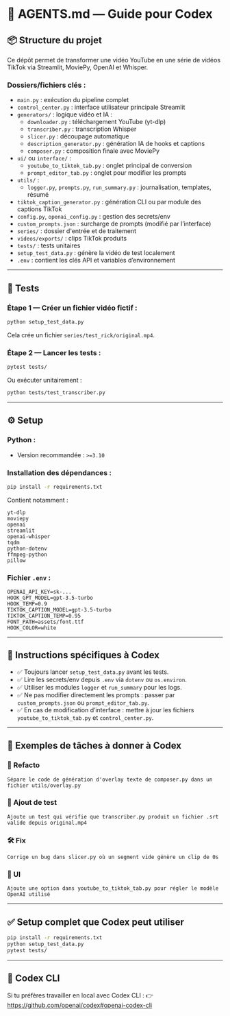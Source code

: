 # 🤖 AGENTS.md — Guide pour Codex

## 📦 Structure du projet

Ce dépôt permet de transformer une vidéo YouTube en une série de vidéos TikTok via Streamlit, MoviePy, OpenAI et Whisper.

### Dossiers/fichiers clés :
- `main.py` : exécution du pipeline complet
- `control_center.py` : interface utilisateur principale Streamlit
- `generators/` : logique vidéo et IA :
  - `downloader.py` : téléchargement YouTube (yt-dlp)
  - `transcriber.py` : transcription Whisper
  - `slicer.py` : découpage automatique
  - `description_generator.py` : génération IA de hooks et captions
  - `composer.py` : composition finale avec MoviePy
- `ui/` ou `interface/` :
  - `youtube_to_tiktok_tab.py` : onglet principal de conversion
  - `prompt_editor_tab.py` : onglet pour modifier les prompts
- `utils/` :
  - `logger.py`, `prompts.py`, `run_summary.py` : journalisation, templates, résumé
- `tiktok_caption_generator.py` : génération CLI ou par module des captions TikTok
- `config.py`, `openai_config.py` : gestion des secrets/env
- `custom_prompts.json` : surcharge de prompts (modifié par l’interface)
- `series/` : dossier d'entrée et de traitement
- `videos/exports/` : clips TikTok produits
- `tests/` : tests unitaires
- `setup_test_data.py` : génère la vidéo de test localement
- `.env` : contient les clés API et variables d’environnement

---

## 🧪 Tests

### Étape 1 — Créer un fichier vidéo fictif :

```bash
python setup_test_data.py
```

Cela crée un fichier `series/test_rick/original.mp4`.

### Étape 2 — Lancer les tests :

```bash
pytest tests/
```

Ou exécuter unitairement :

```bash
python tests/test_transcriber.py
```

---

## ⚙️ Setup

### Python :
- Version recommandée : `>=3.10`

### Installation des dépendances :

```bash
pip install -r requirements.txt
```

Contient notamment :
```
yt-dlp
moviepy
openai
streamlit
openai-whisper
tqdm
python-dotenv
ffmpeg-python
pillow
```

### Fichier `.env` :

```
OPENAI_API_KEY=sk-...
HOOK_GPT_MODEL=gpt-3.5-turbo
HOOK_TEMP=0.9
TIKTOK_CAPTION_MODEL=gpt-3.5-turbo
TIKTOK_CAPTION_TEMP=0.95
FONT_PATH=assets/font.ttf
HOOK_COLOR=white
```

---

## 📜 Instructions spécifiques à Codex

- ✅ Toujours lancer `setup_test_data.py` avant les tests.
- ✅ Lire les secrets/env depuis `.env` via `dotenv` ou `os.environ`.
- ✅ Utiliser les modules `logger` et `run_summary` pour les logs.
- ✅ Ne pas modifier directement les prompts : passer par `custom_prompts.json` ou `prompt_editor_tab.py`.
- ✅ En cas de modification d’interface : mettre à jour les fichiers `youtube_to_tiktok_tab.py` et `control_center.py`.

---

## 🧠 Exemples de tâches à donner à Codex

### 📌 Refacto

```text
Sépare le code de génération d'overlay texte de composer.py dans un fichier utils/overlay.py
```

### 🧪 Ajout de test

```text
Ajoute un test qui vérifie que transcriber.py produit un fichier .srt valide depuis original.mp4
```

### 🛠️ Fix

```text
Corrige un bug dans slicer.py où un segment vide génère un clip de 0s
```

### 🎨 UI

```text
Ajoute une option dans youtube_to_tiktok_tab.py pour régler le modèle OpenAI utilisé
```

---

## ✅ Setup complet que Codex peut utiliser

```bash
pip install -r requirements.txt
python setup_test_data.py
pytest tests/
```

---

## 📍 Codex CLI

Si tu préfères travailler en local avec Codex CLI :
👉 https://github.com/openai/codex#openai-codex-cli
